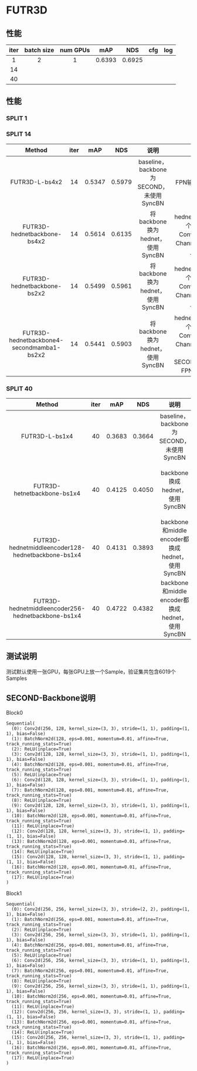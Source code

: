 # FUTR3D

## 性能

| iter | batch size | num GPUs | mAP | NDS | cfg | log |
|:---:|:---:|:---:|:---:|:---:|:---:|:---:|
| 1 | 2 | 1 | 0.6393 | 0.6925 | | |
| 14 | | | | | | |
| 40 | | | | | | |


## 性能
### SPLIT 1


### SPLIT 14
| Method | iter | mAP | NDS | 说明 | 详细说明 | cfg | log |
|:---:|:---:|:---:|:---:|:---:|:---:|:---:|:---:|
| FUTR3D-L-bs4x2 | 14 | 0.5347 | 0.5979 | baseline，backbone为SECOND，未使用SyncBN | FPN输入使用128和256 | [cfg](work_dirs/lidar_0075v_900q_split14/两张卡每张卡4_BN2d/lidar_0075v_900q.py) | [log](work_dirs/lidar_0075v_900q_split14/两张卡每张卡4_BN2d/20250413_195705.log) |
| FUTR3D-hednetbackbone-bs4x2 | 14 | 0.5614 | 0.6135 | 将backbone换为hednet，使用SyncBN | hednet堆叠4层，每层12个Conv2d，2个ConvTranspose2d，Channel为256，FPN输入只使用256 | [cfg](work_dirs/lidar_0075v_900q_split14_hednetbackbone/两张卡每张卡4_SyBN2d/lidar_0075v_900q_split14_cascadeded.py) | [log](work_dirs/lidar_0075v_900q_split14_hednetbackbone/两张卡每张卡4_SyBN2d/20250425_125602.log) |
| FUTR3D-hednetbackbone-bs2x2 | 14 | 0.5499 | 0.5961 | 将backbone换为hednet，使用SyncBN | hednet堆叠4层，每层12个Conv2d，2个ConvTranspose2d，Channel为256，FPN输入只使用256 | [cfg](work_dirs/lidar_0075v_900q_split14_hednetbackbone/两张卡每张卡4_SyBN2d/lidar_0075v_900q_split14_cascadeded.py) | [log](work_dirs/lidar_0075v_900q_split14_hednetbackbone/两张卡每张卡2_SyBN2d/20250501_132035.log) |
| FUTR3D-hednetbackbone4-secondmamba1-bs2x2 | 14 | 0.5441 | 0.5903 | 将backbone换为hednet，使用SyncBN | hednet堆叠4层，每层12个Conv2d，2个ConvTranspose2d，Channel为256，后添加一层SECONDMambaBlock，FPN输入只使用256 | [cfg](work_dirs/lidar_0075v_900q_split14_hednetbackbone4_secondmamba1/两张卡每张卡2_SyBN2d/fix2.py) | [log](work_dirs/lidar_0075v_900q_split14_hednetbackbone4_secondmamba1/两张卡每张卡2_SyBN2d/20250505_025221.log) |


### SPLIT 40
| Method | iter | mAP | NDS | 说明 | 详细说明 | cfg | log |
|:---:|:---:|:---:|:---:|:---:|:---:|:---:|:---:|
| FUTR3D-L-bs1x4 | 40 | 0.3683 | 0.3664 | baseline，backbone为SECOND，未使用SyncBN | FPN输入使用128和256 | [cfg](work_dirs/lidar_0075v_900q_split40/四张卡每张卡1_SyBN2d/lidar_0075v_900q_split40.py) | [log](work_dirs/lidar_0075v_900q_split40/四张卡每张卡1_SyBN2d/20250425_155400.log) |
| FUTR3D-hetnetbackbone-bs1x4 | 40 | 0.4125 | 0.4050 | backbone换成hednet，使用SyncBN | hednet堆叠4层，每层12个Conv2d，2个ConvTranspose2d，Channel为256，FPN输入只使用256 | [cfg](work_dirs/lidar_0075v_900q_split40_hednetbackbone_split40/四张卡每张卡1_SyBN2d/lidar_0075v_900q_cascadeded_split40.py) | [log](work_dirs/lidar_0075v_900q_split40_hednetbackbone_split40/四张卡每张卡1_SyBN2d/20250425_071531.log) |
| FUTR3D-hednetmiddleencoder128-hednetbackbone-bs1x4 | 40 | 0.4131 | 0.3893 | backbone和middle encoder都换成hednet，使用SyncBN | hednet堆叠4层，每层12个Conv2d，2个ConvTranspose2d，Channel为128，FPN输入只使用128 | [cfg](work_dirs/lidar_0075v_900q_split40_hednetmiddleencoder128_hednetbackbone/四张卡每张卡1_SyBN2d/lidar_0075v_900q_hednet_hednet_split40.py) | [log](work_dirs/lidar_0075v_900q_split40_hednetmiddleencoder128_hednetbackbone/四张卡每张卡1_SyBN2d/20250506_091518.log) |
| FUTR3D-hednetmiddleencoder256-hednetbackbone-bs1x4 | 40 | 0.4722 | 0.4382 | backbone和middle encoder都换成hednet，使用SyncBN | hednet堆叠4层，每层12个Conv2d，2个ConvTranspose2d，Channel为256，FPN输入只使用256 | [cfg](work_dirs/lidar_0075v_900q_split40_hednetmiddleencoder256_hednetbackbone/四张卡每张卡1_SyBN2d/lidar_0075v_900q_hednet_hednet_split40_256.py) | [log](work_dirs/lidar_0075v_900q_split40_hednetmiddleencoder256_hednetbackbone/四张卡每张卡1_SyBN2d/20250506_010513.log) |


## 测试说明
测试默认使用一张GPU，每张GPU上放一个Sample，验证集共包含6019个Samples

## SECOND-Backbone说明
Block0
```
Sequential(
  (0): Conv2d(256, 128, kernel_size=(3, 3), stride=(1, 1), padding=(1, 1), bias=False)
  (1): BatchNorm2d(128, eps=0.001, momentum=0.01, affine=True, track_running_stats=True)
  (2): ReLU(inplace=True)
  (3): Conv2d(128, 128, kernel_size=(3, 3), stride=(1, 1), padding=(1, 1), bias=False)
  (4): BatchNorm2d(128, eps=0.001, momentum=0.01, affine=True, track_running_stats=True)
  (5): ReLU(inplace=True)
  (6): Conv2d(128, 128, kernel_size=(3, 3), stride=(1, 1), padding=(1, 1), bias=False)
  (7): BatchNorm2d(128, eps=0.001, momentum=0.01, affine=True, track_running_stats=True)
  (8): ReLU(inplace=True)
  (9): Conv2d(128, 128, kernel_size=(3, 3), stride=(1, 1), padding=(1, 1), bias=False)
  (10): BatchNorm2d(128, eps=0.001, momentum=0.01, affine=True, track_running_stats=True)
  (11): ReLU(inplace=True)
  (12): Conv2d(128, 128, kernel_size=(3, 3), stride=(1, 1), padding=(1, 1), bias=False)
  (13): BatchNorm2d(128, eps=0.001, momentum=0.01, affine=True, track_running_stats=True)
  (14): ReLU(inplace=True)
  (15): Conv2d(128, 128, kernel_size=(3, 3), stride=(1, 1), padding=(1, 1), bias=False)
  (16): BatchNorm2d(128, eps=0.001, momentum=0.01, affine=True, track_running_stats=True)
  (17): ReLU(inplace=True)
)
```
Block1
```
Sequential(
  (0): Conv2d(256, 256, kernel_size=(3, 3), stride=(2, 2), padding=(1, 1), bias=False)
  (1): BatchNorm2d(256, eps=0.001, momentum=0.01, affine=True, track_running_stats=True)
  (2): ReLU(inplace=True)
  (3): Conv2d(256, 256, kernel_size=(3, 3), stride=(1, 1), padding=(1, 1), bias=False)
  (4): BatchNorm2d(256, eps=0.001, momentum=0.01, affine=True, track_running_stats=True)
  (5): ReLU(inplace=True)
  (6): Conv2d(256, 256, kernel_size=(3, 3), stride=(1, 1), padding=(1, 1), bias=False)
  (7): BatchNorm2d(256, eps=0.001, momentum=0.01, affine=True, track_running_stats=True)
  (8): ReLU(inplace=True)
  (9): Conv2d(256, 256, kernel_size=(3, 3), stride=(1, 1), padding=(1, 1), bias=False)
  (10): BatchNorm2d(256, eps=0.001, momentum=0.01, affine=True, track_running_stats=True)
  (11): ReLU(inplace=True)
  (12): Conv2d(256, 256, kernel_size=(3, 3), stride=(1, 1), padding=(1, 1), bias=False)
  (13): BatchNorm2d(256, eps=0.001, momentum=0.01, affine=True, track_running_stats=True)
  (14): ReLU(inplace=True)
  (15): Conv2d(256, 256, kernel_size=(3, 3), stride=(1, 1), padding=(1, 1), bias=False)
  (16): BatchNorm2d(256, eps=0.001, momentum=0.01, affine=True, track_running_stats=True)
  (17): ReLU(inplace=True)
)
```
